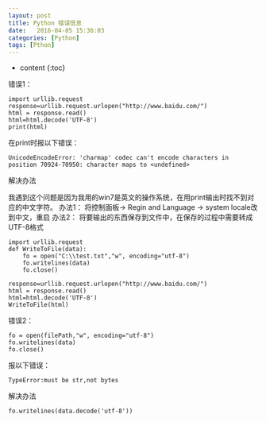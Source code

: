 ```yaml
---
layout: post
title: Python 错误信息
date:   2016-04-05 15:36:03
categories: [Python]
tags: [Pthon]
---
```


* content
{:toc}

错误1：

	import urllib.request
	response=urllib.request.urlopen("http://www.baidu.com/")
	html = response.read()
	html=html.decode('UTF-8')
	print(html)

在print时报以下错误：   

	UnicodeEncodeError: 'charmap' codec can't encode characters in position 70924-70950: character maps to <undefined>

解决办法   

我遇到这个问题是因为我用的win7是英文的操作系统，在用print输出时找不到对应的中文字符。
办法1： 将控制面板-> Regin and Language -> system locale改到中文，重启
办法2： 将要输出的东西保存到文件中，在保存的过程中需要转成UTF-8格式
	
	import urllib.request
	def WriteToFile(data):
		fo = open("C:\\test.txt","w", encoding="utf-8")
		fo.writelines(data)
		fo.close()
	
	response=urllib.request.urlopen("http://www.baidu.com/")
	html = response.read()
	html=html.decode('UTF-8')
	WriteToFile(html)
	
错误2：

	fo = open(filePath,"w", encoding="utf-8")
	fo.writelines(data)
	fo.close()

报以下错误：   

	TypeError:must be str,not bytes

解决办法   

	fo.writelines(data.decode('utf-8'))